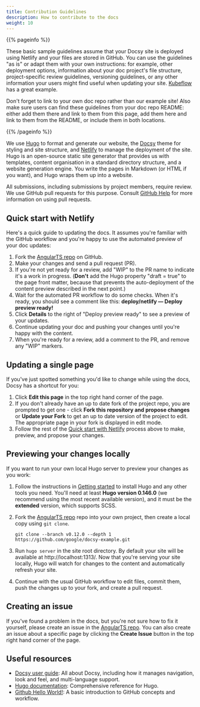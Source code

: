 ```yaml
---
title: Contribution Guidelines
description: How to contribute to the docs
weight: 10
---
```


{{% pageinfo %}}

These basic sample guidelines assume that your Docsy site is deployed using Netlify and your files are stored in GitHub. You can use the guidelines "as is" or adapt them with your own instructions: for example, other deployment options, information about your doc project's file structure, project-specific review guidelines, versioning guidelines, or any other information your users might find useful when updating your site. [Kubeflow](https://github.com/kubeflow/website/blob/master/README.md) has a great example.

Don't forget to link to your own doc repo rather than our example site! Also make sure users can find these guidelines from your doc repo README: either add them there and link to them from this page, add them here and link to them from the README, or include them in both locations.

{{% /pageinfo %}}

We use [Hugo](https://gohugo.io/) to format and generate our website, the
[Docsy](https://github.com/google/docsy) theme for styling and site structure,
and [Netlify](https://www.netlify.com/) to manage the deployment of the site.
Hugo is an open-source static site generator that provides us with templates,
content organisation in a standard directory structure, and a website generation
engine. You write the pages in Markdown (or HTML if you want), and Hugo wraps them up into a website.

All submissions, including submissions by project members, require review. We
use GitHub pull requests for this purpose. Consult
[GitHub Help](https://help.github.com/articles/about-pull-requests/) for more
information on using pull requests.

## Quick start with Netlify

Here's a quick guide to updating the docs. It assumes you're familiar with the
GitHub workflow and you're happy to use the automated preview of your doc
updates:

1. Fork the [AngularTS repo](https://github.com/google/docsy-example) on GitHub.
1. Make your changes and send a pull request (PR).
1. If you're not yet ready for a review, add "WIP" to the PR name to indicate
  it's a work in progress. (**Don't** add the Hugo property
  "draft = true" to the page front matter, because that prevents the
  auto-deployment of the content preview described in the next point.)
1. Wait for the automated PR workflow to do some checks. When it's ready,
  you should see a comment like this: **deploy/netlify — Deploy preview ready!**
1. Click **Details** to the right of "Deploy preview ready" to see a preview
  of your updates.
1. Continue updating your doc and pushing your changes until you're happy with
  the content.
1. When you're ready for a review, add a comment to the PR, and remove any
  "WIP" markers.

## Updating a single page

If you've just spotted something you'd like to change while using the docs, Docsy has a shortcut for you:

1. Click **Edit this page** in the top right hand corner of the page.
1. If you don't already have an up to date fork of the project repo, you are prompted to get one - click **Fork this repository and propose changes** or **Update your Fork** to get an up to date version of the project to edit. The appropriate page in your fork is displayed in edit mode.
1. Follow the rest of the [Quick start with Netlify](#quick-start-with-netlify) process above to make, preview, and propose your changes.

## Previewing your changes locally

If you want to run your own local Hugo server to preview your changes as you work:

1. Follow the instructions in [Getting started](/docs/getting-started) to install Hugo and any other tools you need. You'll need at least **Hugo version 0.146.0** (we recommend using the most recent available version), and it must be the **extended** version, which supports SCSS.
1. Fork the [AngularTS repo](https://github.com/google/docsy-example) repo into your own project, then create a local copy using `git clone`.

    ```
    git clone --branch v0.12.0 --depth 1 https://github.com/google/docsy-example.git
    ```

1. Run `hugo server` in the site root directory. By default your site will be available at http://localhost:1313/. Now that you're serving your site locally, Hugo will watch for changes to the content and automatically refresh your site.
1. Continue with the usual GitHub workflow to edit files, commit them, push the
  changes up to your fork, and create a pull request.

## Creating an issue

If you've found a problem in the docs, but you're not sure how to fix it yourself, please create an issue in the [AngularTS repo](https://github.com/google/docsy-example/issues). You can also create an issue about a specific page by clicking the **Create Issue** button in the top right hand corner of the page.

## Useful resources

* [Docsy user guide](https://www.docsy.dev/docs/): All about Docsy, including how it manages navigation, look and feel, and multi-language support.
* [Hugo documentation](https://gohugo.io/documentation/): Comprehensive reference for Hugo.
* [Github Hello World!](https://guides.github.com/activities/hello-world/): A basic introduction to GitHub concepts and workflow.

